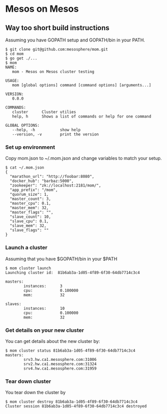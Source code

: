 Mesos on Mesos
===

## Way too short build instructions

Assuming you have GOPATH setup and GOPATH/bin in your PATH.

```
$ git clone git@github.com:mesosphere/mom.git
$ cd mom
$ go get ./...
$ mom
NAME:
   mom - Mesos on Mesos cluster testing

USAGE:
   mom [global options] command [command options] [arguments...]

VERSION:
   0.0.0

COMMANDS:
   cluster      Cluster utilies
   help, h      Shows a list of commands or help for one command

GLOBAL OPTIONS:
   --help, -h           show help
   --version, -v        print the version
```

### Set up environment

Copy mom.json to ~/.mom.json and change variables to match your setup.

```
$ cat ~/.mom.json
{
  "marathon_url": "http://foobar:8080",
  "docker_hub": "barbaz:5000",
  "zookeeper": "zk://localhost:2181/mom/",
  "app_prefix": "/mom",
  "quorum_size": 1,
  "master_count": 3,
  "master_cpu": 0.1,
  "master_mem": 32,
  "master_flags": "",
  "slave_count": 10,
  "slave_cpu": 0.1,
  "slave_mem": 32,
  "slave_flags": ""
}
```

### Launch a cluster

Assuming that you have $GOPATH/bin in your $PATH

```
$ mom cluster launch
Launching cluster id:  81b6ab3a-1d05-4f89-6f30-64db7714c3c4

masters:
        instances:      3
        cpu:            0.100000
        mem:            32

slaves:
        instances:      10
        cpu:            0.100000
        mem:            32
```

### Get details on your new cluster

You can get details about the new cluster by:

```
$ mom cluster status 81b6ab3a-1d05-4f89-6f30-64db7714c3c4
masters:
        srv3.hw.ca1.mesosphere.com:31006
        srv2.hw.ca1.mesosphere.com:31324
        srv4.hw.ca1.mesosphere.com:31959
```

### Tear down cluster

You tear down the cluster by

```
$ mom cluster destroy 81b6ab3a-1d05-4f89-6f30-64db7714c3c4
Cluster session 81b6ab3a-1d05-4f89-6f30-64db7714c3c4 destroyed
```
